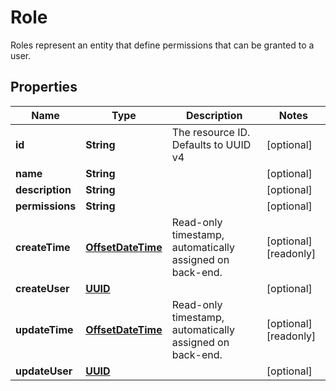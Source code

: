 

# Role

Roles represent an entity that define permissions that can be granted to a user.
## Properties

Name | Type | Description | Notes
------------ | ------------- | ------------- | -------------
**id** | **String** | The resource ID. Defaults to UUID v4 |  [optional]
**name** | **String** |  |  [optional]
**description** | **String** |  |  [optional]
**permissions** | **String** |  |  [optional]
**createTime** | [**OffsetDateTime**](OffsetDateTime.md) | Read-only timestamp, automatically assigned on back-end. |  [optional] [readonly]
**createUser** | [**UUID**](UUID.md) |  |  [optional]
**updateTime** | [**OffsetDateTime**](OffsetDateTime.md) | Read-only timestamp, automatically assigned on back-end. |  [optional] [readonly]
**updateUser** | [**UUID**](UUID.md) |  |  [optional]



